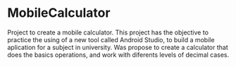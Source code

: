 # MobileCalculator
Project to create a mobile calculator.
This project has the objective to practice the using of a new tool called Android Studio, to build a mobile aplication for a subject in university.
Was propose to create a calculator that does the basics operations, and work with diferents levels of decimal cases.
